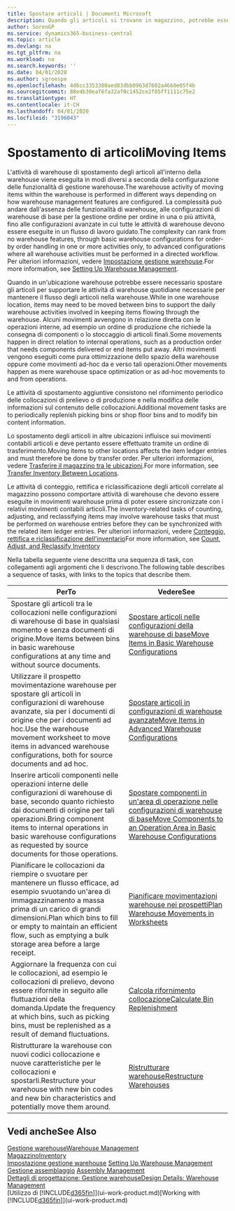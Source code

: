 ```yaml
---
title: Spostare articoli | Documenti Microsoft
description: Quando gli articoli si trovano in magazzino, potrebbe essere necessario spostarli per supportare le attività di warehouse quotidiane necessarie per mantenere il flusso degli articoli nella warehouse. Alcuni movimenti avvengono in relazione diretta con le operazioni interne, ad esempio un ordine di produzione che richiede la consegna di componenti o lo stoccaggio di articoli finali. Altri movimenti vengono eseguiti come pura ottimizzazione dello spazio della warehouse oppure come movimenti ad-hoc da e verso tali operazioni.
author: SorenGP
ms.service: dynamics365-business-central
ms.topic: article
ms.devlang: na
ms.tgt_pltfrm: na
ms.workload: na
ms.search.keywords: ''
ms.date: 04/01/2020
ms.author: sgroespe
ms.openlocfilehash: 4d6cc3353380aed83dbb0963d7602a4660e05f4b
ms.sourcegitcommit: 88e4b30eaf6fa32af0c1452ce2f85ff1111c75e2
ms.translationtype: HT
ms.contentlocale: it-CH
ms.lasthandoff: 04/01/2020
ms.locfileid: "3196043"
---
```

# <a name="moving-items"></a><span data-ttu-id="24e0e-105">Spostamento di articoli</span><span class="sxs-lookup"><span data-stu-id="24e0e-105">Moving Items</span></span>
<span data-ttu-id="24e0e-106">L'attività di warehouse di spostamento degli articoli all'interno della warehouse viene eseguita in modi diversi a seconda della configurazione delle funzionalità di gestione warehouse.</span><span class="sxs-lookup"><span data-stu-id="24e0e-106">The warehouse activity of moving items within the warehouse is performed in different ways depending on how warehouse management features are configured.</span></span> <span data-ttu-id="24e0e-107">La complessità può andare dall'assenza delle funzionalità di warehouse, alle configurazioni di warehouse di base per la gestione ordine per ordine in una o più attività, fino alle configurazioni avanzate in cui tutte le attività di warehouse devono essere eseguite in un flusso di lavoro guidato.</span><span class="sxs-lookup"><span data-stu-id="24e0e-107">The complexity can rank from no warehouse features, through basic warehouse configurations for order-by order handling in one or more activities only, to advanced configurations where all warehouse activities must be performed in a directed workflow.</span></span> <span data-ttu-id="24e0e-108">Per ulteriori informazioni, vedere [Impostazione gestione warehouse](warehouse-setup-warehouse.md).</span><span class="sxs-lookup"><span data-stu-id="24e0e-108">For more information, see [Setting Up Warehouse Management](warehouse-setup-warehouse.md).</span></span>

<span data-ttu-id="24e0e-109">Quando in un'ubicazione warehouse potrebbe essere necessario spostare gli articoli per supportare le attività di warehouse quotidiane necessarie per mantenere il flusso degli articoli nella warehouse.</span><span class="sxs-lookup"><span data-stu-id="24e0e-109">While in one warehouse location, items may need to be moved between bins to support the daily warehouse activities involved in keeping items flowing through the warehouse.</span></span> <span data-ttu-id="24e0e-110">Alcuni movimenti avvengono in relazione diretta con le operazioni interne, ad esempio un ordine di produzione che richiede la consegna di componenti o lo stoccaggio di articoli finali.</span><span class="sxs-lookup"><span data-stu-id="24e0e-110">Some movements happen in direct relation to internal operations, such as a production order that needs components delivered or end items put away.</span></span> <span data-ttu-id="24e0e-111">Altri movimenti vengono eseguiti come pura ottimizzazione dello spazio della warehouse oppure come movimenti ad-hoc da e verso tali operazioni.</span><span class="sxs-lookup"><span data-stu-id="24e0e-111">Other movements happen as mere warehouse space optimization or as ad-hoc movements to and from operations.</span></span>

<span data-ttu-id="24e0e-112">Le attività di spostamento aggiuntive consistono nel rifornimento periodico delle collocazioni di prelievo o di produzione e nella modifica delle informazioni sul contenuto delle collocazioni.</span><span class="sxs-lookup"><span data-stu-id="24e0e-112">Additional movement tasks are to periodically replenish picking bins or shop floor bins and to modify bin content information.</span></span>

<span data-ttu-id="24e0e-113">Lo spostamento degli articoli in altre ubicazioni influisce sui movimenti contabili articoli e deve pertanto essere effettuato tramite un ordine di trasferimento.</span><span class="sxs-lookup"><span data-stu-id="24e0e-113">Moving items to other locations affects the item ledger entries and must therefore be done by transfer order.</span></span> <span data-ttu-id="24e0e-114">Per ulteriori informazioni, vedere [Trasferire il magazzino tra le ubicazioni](inventory-how-transfer-between-locations.md).</span><span class="sxs-lookup"><span data-stu-id="24e0e-114">For more information, see [Transfer Inventory Between Locations](inventory-how-transfer-between-locations.md).</span></span>  

<span data-ttu-id="24e0e-115">Le attività di conteggio, rettifica e riclassificazione degli articoli correlate al magazzino possono comportare attività di warehouse che devono essere eseguite in movimenti warehouse prima di poter essere sincronizzate con i relativi movimenti contabili articoli.</span><span class="sxs-lookup"><span data-stu-id="24e0e-115">The inventory-related tasks of counting, adjusting, and reclassifying items may involve warehouse tasks that must be performed on warehouse entries before they can be synchronized with the related item ledger entries.</span></span> <span data-ttu-id="24e0e-116">Per ulteriori informazioni, vedere [Conteggio, rettifica e riclassificazione dell'inventario](inventory-how-count-adjust-reclassify.md)</span><span class="sxs-lookup"><span data-stu-id="24e0e-116">For more information, see [Count, Adjust, and Reclassify Inventory](inventory-how-count-adjust-reclassify.md)</span></span>  

 <span data-ttu-id="24e0e-117">Nella tabella seguente viene descritta una sequenza di task, con collegamenti agli argomenti che li descrivono.</span><span class="sxs-lookup"><span data-stu-id="24e0e-117">The following table describes a sequence of tasks, with links to the topics that describe them.</span></span>   

|<span data-ttu-id="24e0e-118">**Per**</span><span class="sxs-lookup"><span data-stu-id="24e0e-118">**To**</span></span>|<span data-ttu-id="24e0e-119">**Vedere**</span><span class="sxs-lookup"><span data-stu-id="24e0e-119">**See**</span></span>|  
|------------|-------------|  
|<span data-ttu-id="24e0e-120">Spostare gli articoli tra le collocazioni nelle configurazioni di warehouse di base in qualsiasi momento e senza documenti di origine.</span><span class="sxs-lookup"><span data-stu-id="24e0e-120">Move items between bins in basic warehouse configurations at any time and without source documents.</span></span>|[<span data-ttu-id="24e0e-121">Spostare articoli nelle configurazioni della warehouse di base</span><span class="sxs-lookup"><span data-stu-id="24e0e-121">Move Items in Basic Warehouse Configurations</span></span>](warehouse-how-to-move-items-ad-hoc-in-basic-warehousing.md)|
|<span data-ttu-id="24e0e-122">Utilizzare il prospetto movimentazione warehouse per spostare gli articoli in configurazioni di warehouse avanzate, sia per i documenti di origine che per i documenti ad hoc.</span><span class="sxs-lookup"><span data-stu-id="24e0e-122">Use the warehouse movement worksheet to move items in advanced warehouse configurations, both for source documents and ad hoc.</span></span>|[<span data-ttu-id="24e0e-123">Spostare articoli in configurazioni di warehouse avanzate</span><span class="sxs-lookup"><span data-stu-id="24e0e-123">Move Items in Advanced Warehouse Configurations</span></span>](warehouse-how-to-move-items-in-advanced-warehousing.md)|  
|<span data-ttu-id="24e0e-124">Inserire articoli componenti nelle operazioni interne delle configurazioni di warehouse di base, secondo quanto richiesto dai documenti di origine per tali operazioni.</span><span class="sxs-lookup"><span data-stu-id="24e0e-124">Bring component items to internal operations in basic warehouse configurations as requested by source documents for those operations.</span></span>|[<span data-ttu-id="24e0e-125">Spostare componenti in un'area di operazione nelle configurazioni di warehouse di base</span><span class="sxs-lookup"><span data-stu-id="24e0e-125">Move Components to an Operation Area in Basic Warehouse Configurations</span></span>](warehouse-how-to-move-components-to-an-operation-area-in-basic-warehousing.md)|
|<span data-ttu-id="24e0e-126">Pianificare le collocazioni da riempire o svuotare per mantenere un flusso efficace, ad esempio svuotando un'area di immagazzinamento a massa prima di un carico di grandi dimensioni.</span><span class="sxs-lookup"><span data-stu-id="24e0e-126">Plan which bins to fill or empty to maintain an efficient flow, such as emptying a bulk storage area before a large receipt.</span></span>|[<span data-ttu-id="24e0e-127">Pianificare movimentazioni warehouse nei prospetti</span><span class="sxs-lookup"><span data-stu-id="24e0e-127">Plan Warehouse Movements in Worksheets</span></span>](warehouse-how-to-plan-warehouse-movements-in-worksheets.md)|
|<span data-ttu-id="24e0e-128">Aggiornare la frequenza con cui le collocazioni, ad esempio le collocazioni di prelievo, devono essere rifornite in seguito alle fluttuazioni della domanda.</span><span class="sxs-lookup"><span data-stu-id="24e0e-128">Update the frequency at which bins, such as picking bins, must be replenished as a result of demand fluctuations.</span></span>|[<span data-ttu-id="24e0e-129">Calcola rifornimento collocazione</span><span class="sxs-lookup"><span data-stu-id="24e0e-129">Calculate Bin Replenishment</span></span>](warehouse-how-to-calculate-bin-replenishment.md)|
|<span data-ttu-id="24e0e-130">Ristrutturare la warehouse con nuovi codici collocazione e nuove caratteristiche per le collocazioni e spostarli.</span><span class="sxs-lookup"><span data-stu-id="24e0e-130">Restructure your warehouse with new bin codes and new bin characteristics and potentially move them around.</span></span>|[<span data-ttu-id="24e0e-131">Ristrutturare warehouse</span><span class="sxs-lookup"><span data-stu-id="24e0e-131">Restructure Warehouses</span></span>](warehouse-how-to-restructure-warehouses.md)|  

## <a name="see-also"></a><span data-ttu-id="24e0e-132">Vedi anche</span><span class="sxs-lookup"><span data-stu-id="24e0e-132">See Also</span></span>  
[<span data-ttu-id="24e0e-133">Gestione warehouse</span><span class="sxs-lookup"><span data-stu-id="24e0e-133">Warehouse Management</span></span>](warehouse-manage-warehouse.md)  
[<span data-ttu-id="24e0e-134">Magazzino</span><span class="sxs-lookup"><span data-stu-id="24e0e-134">Inventory</span></span>](inventory-manage-inventory.md)  
<span data-ttu-id="24e0e-135">[Impostazione gestione warehouse](warehouse-setup-warehouse.md)   </span><span class="sxs-lookup"><span data-stu-id="24e0e-135">[Setting Up Warehouse Management](warehouse-setup-warehouse.md)   </span></span>  
<span data-ttu-id="24e0e-136">[Gestione assemblaggio](assembly-assemble-items.md)  </span><span class="sxs-lookup"><span data-stu-id="24e0e-136">[Assembly Management](assembly-assemble-items.md)  </span></span>  
[<span data-ttu-id="24e0e-137">Dettagli di progettazione: Gestione warehouse</span><span class="sxs-lookup"><span data-stu-id="24e0e-137">Design Details: Warehouse Management</span></span>](design-details-warehouse-management.md)  
<span data-ttu-id="24e0e-138">[Utilizzo di [!INCLUDE[d365fin](includes/d365fin_md.md)]](ui-work-product.md)</span><span class="sxs-lookup"><span data-stu-id="24e0e-138">[Working with [!INCLUDE[d365fin](includes/d365fin_md.md)]](ui-work-product.md)</span></span>
